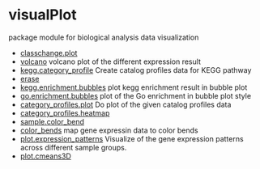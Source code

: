 # visualPlot

package module for biological analysis data visualization

+ [classchange.plot](visualPlot/classchange.plot.1) 
+ [volcano](visualPlot/volcano.1) volcano plot of the different expression result
+ [kegg.category_profile](visualPlot/kegg.category_profile.1) Create catalog profiles data for KEGG pathway 
+ [erase](visualPlot/erase.1) 
+ [kegg.enrichment.bubbles](visualPlot/kegg.enrichment.bubbles.1) plot kegg enrichment result in bubble plot
+ [go.enrichment.bubbles](visualPlot/go.enrichment.bubbles.1) plot of the Go enrichment in bubble plot style
+ [category_profiles.plot](visualPlot/category_profiles.plot.1) Do plot of the given catalog profiles data
+ [category_profiles.heatmap](visualPlot/category_profiles.heatmap.1) 
+ [sample.color_bend](visualPlot/sample.color_bend.1) 
+ [color_bends](visualPlot/color_bends.1) map gene expressin data to color bends
+ [plot.expression_patterns](visualPlot/plot.expression_patterns.1) Visualize of the gene expression patterns across different sample groups.
+ [plot.cmeans3D](visualPlot/plot.cmeans3D.1) 
